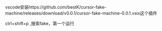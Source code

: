 vscode安装https://github.com/bestK/cursor-fake-machine/releases/download/v0.0.1/cursor-fake-machine-0.0.1.vsix这个插件

ctrl+shift+p ,搜索fake，第一个运行